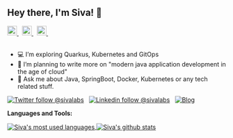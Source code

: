 ## Hey there, I'm Siva! 👋

<a href="https://twitter.com/sivalabs">
  <img alt="sivalabs's Twitter" width="22px" src="https://cdn.jsdelivr.net/npm/simple-icons@v3/icons/twitter.svg" />
</a> &nbsp;
<a href="https://www.linkedin.com/in/siva-prasad-reddy-katamreddy-3a909172/">
  <img alt="Siva's Linkdein" width="22px" src="https://cdn.jsdelivr.net/npm/simple-icons@v3/icons/linkedin.svg" />
</a> &nbsp;
<a href="https://stackoverflow.com/users/755932/k-siva-prasad-reddy">
  <img alt="Siva's StackOverflow" width="22px" src="https://cdn.jsdelivr.net/npm/simple-icons@v3/icons/stackoverflow.svg" />
</a> &nbsp;
<br/>
<br/>

- 💻  I’m exploring Quarkus, Kubernetes and GitOps
- 🌱  I’m planning to write more on "modern java application development in the age of cloud"
- 💬  Ask me about Java, SpringBoot, Docker, Kubernetes or any tech related stuff.


[![Twitter follow @sivalabs](https://img.shields.io/twitter/follow/sivalabs?style=social)](https://twitter.com/sivalabs) &nbsp;
[![Linkedin follow @sivalabs](https://img.shields.io/badge/-sivalabs-blue?style=flat-square&logo=Linkedin&logoColor=white&link=https://www.linkedin.com/in/siva-prasad-reddy-katamreddy-3a909172/)](https://www.linkedin.com/in/siva-prasad-reddy-katamreddy-3a909172/) &nbsp;
[![Blog](https://img.shields.io/badge/Blog-sivalabs.in-brightgreen)](https://sivalabs.in)

**Languages and Tools:**  

<a href="https://github.com/sivaprasadreddy">
  <img align="center" src="https://github-readme-stats.vercel.app/api/top-langs/?username=sivaprasadreddy&theme=light&count_private=true&layout=compact" alt="Siva's most used languages" />
</a>
<a href="https://github.com/sivaprasadreddy">
 <img align="center" src="https://github-readme-stats.vercel.app/api?username=sivaprasadreddy&show_icons=true&theme=light&line_height=27&include_all_commits=true&count_private=true&hide=issues,prs,contribs" alt="Siva's github stats"/>
</a>

